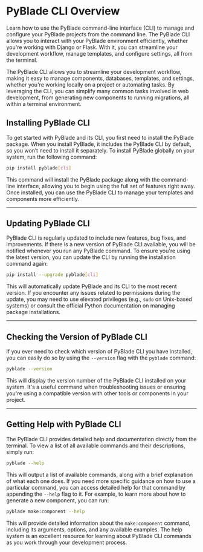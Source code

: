 # PyBlade CLI Overview

Learn how to use the PyBlade command-line interface (CLI) to manage and configure your PyBlade projects from the command line. The PyBlade CLI allows you to interact with your PyBlade environment efficiently, whether you're working with Django or Flask. With it, you can streamline your development workflow, manage templates, and configure settings, all from the terminal.

The PyBlade CLI allows you to streamline your development workflow, making it easy to manage components, databases, templates, and settings, whether you're working locally on a project or automating tasks. By leveraging the CLI, you can simplify many common tasks involved in web development, from generating new components to running migrations, all within a terminal environment.



## Installing PyBlade CLI

To get started with PyBlade and its CLI, you first need to install the PyBlade package. When you install PyBlade, it includes the PyBlade CLI by default, so you won’t need to install it separately. To install PyBlade globally on your system, run the following command:

```bash
pip install pyblade[cli]
```

This command will install the PyBlade package along with the command-line interface, allowing you to begin using the full set of features right away. Once installed, you can use the PyBlade CLI to manage your templates and components more efficiently.

---

## Updating PyBlade CLI

PyBlade CLI is regularly updated to include new features, bug fixes, and improvements. If there is a new version of PyBlade CLI available, you will be notified whenever you run any PyBlade command. To ensure you're using the latest version, you can update the CLI by running the installation command again:

```bash
pip install --upgrade pyblade[cli]
```

This will automatically update PyBlade and its CLI to the most recent version. If you encounter any issues related to permissions during the update, you may need to use elevated privileges (e.g., `sudo` on Unix-based systems) or consult the official Python documentation on managing package installations.

---

## Checking the Version of PyBlade CLI

If you ever need to check which version of PyBlade CLI you have installed, you can easily do so by using the `--version` flag with the `pyblade` command:

```bash
pyblade --version
```

This will display the version number of the PyBlade CLI installed on your system. It's a useful command when troubleshooting issues or ensuring you're using a compatible version with other tools or components in your project.

---

## Getting Help with PyBlade CLI

The PyBlade CLI provides detailed help and documentation directly from the terminal. To view a list of all available commands and their descriptions, simply run:

```bash
pyblade --help
```

This will output a list of available commands, along with a brief explanation of what each one does. If you need more specific guidance on how to use a particular command, you can access detailed help for that command by appending the `--help` flag to it. For example, to learn more about how to generate a new component, you can run:

```bash
pyblade make:component --help
```

This will provide detailed information about the `make:component` command, including its arguments, options, and any available examples. The help system is an excellent resource for learning about PyBlade CLI commands as you work through your development process.


